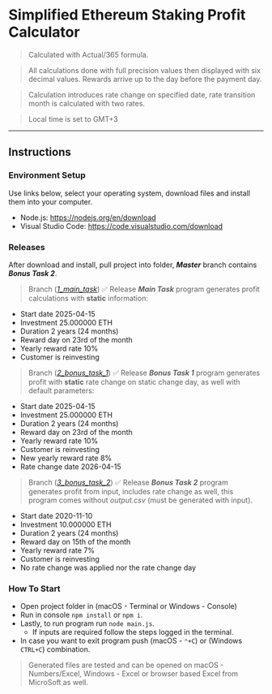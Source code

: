 # Simplified Ethereum Staking Profit Calculator

> Calculated with Actual/365 formula.

> All calculations done with full precision values then displayed with six decimal values.
> Rewards arrive up to the day before the payment day.

> Calculation introduces rate change on specified date, rate transition month is calculated with two rates.

> Local time is set to GMT+3

---

## Instructions

### Environment Setup

Use links below, select your operating system, download files and install them into your computer.

- Node.js: https://nodejs.org/en/download
- Visual Studio Code: https://code.visualstudio.com/download

### Releases

After download and install, pull project into folder, **_Master_** branch contains **_Bonus Task 2_**.

> Branch ([_1_main_task_](https://github.com/elvischepin-github/progress-entry-task-2025/tree/1_main_task)) ✅
> Release **_Main Task_** program generates profit calculations with **static** information:

- Start date 2025-04-15
- Investment 25.000000 ETH
- Duration 2 years (24 months)
- Reward day on 23rd of the month
- Yearly reward rate 10%
- Customer is reinvesting

> Branch ([_2_bonus_task_1_](https://github.com/elvischepin-github/progress-entry-task-2025/tree/2_bonus_task_1)) ✅
> Release **_Bonus Task 1_** program generates profit with **static** rate change on static change day, as well with default parameters:

- Start date 2025-04-15
- Investment 25.000000 ETH
- Duration 2 years (24 months)
- Reward day on 23rd of the month
- Yearly reward rate 10%
- Customer is reinvesting
- New yearly reward rate 8%
- Rate change date 2026-04-15

> Branch ([_3_bonus_task_2_](https://github.com/elvischepin-github/progress-entry-task-2025/tree/2_bonus_task_1)) ✅
> Release **_Bonus Task 2_** program generates profit from input, includes rate change as well, this program comes without _output.csv_ (must be generated with input).

- Start date 2020-11-10
- Investment 10.000000 ETH
- Duration 2 years (24 months)
- Reward day on 15th of the month
- Yearly reward rate 7%
- Customer is reinvesting
- No rate change was applied nor the rate change day

### How To Start

- Open project folder in (macOS - Terminal or Windows - Console)
- Run in console `npm install` or `npm i`.
- Lastly, to run program run `node main.js`.
  - If inputs are required follow the steps logged in the terminal.
- In case you want to exit program push (macOS - `⌃+C`) or (Windows `CTRL+C`) combination.

> Generated files are tested and can be opened on macOS - Numbers/Excel, Windows - Excel or browser based Excel from MicroSoft as well.

